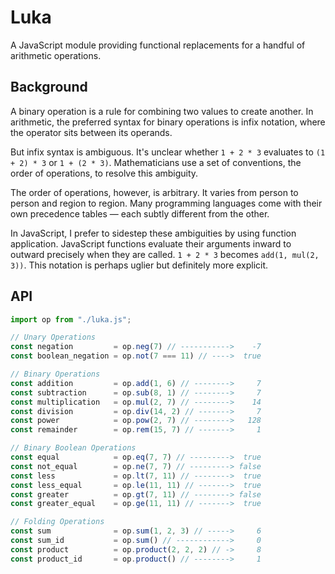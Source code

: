 # Luka

A JavaScript module providing functional replacements for a handful of
arithmetic operations.

## Background

A binary operation is a rule for combining two values to create another. In arithmetic, 
the preferred syntax for binary operations is infix notation, where the operator sits 
between its operands.

But infix syntax is ambiguous. It's unclear whether `1 + 2 * 3` evaluates to `(1 + 2) * 3` 
or `1 + (2 * 3)`. Mathematicians use a set of conventions, the order of operations, to resolve 
this ambiguity.

The order of operations, however, is arbitrary. It varies from person to person and region to region. 
Many programming languages come with their own precedence tables — each subtly different from the other.

In JavaScript, I prefer to sidestep these ambiguities by using function application. 
JavaScript functions evaluate their arguments inward to outward precisely when they are called. 
`1 + 2 * 3` becomes `add(1, mul(2, 3))`. This notation is perhaps uglier but definitely 
more explicit.

## API

```js
import op from "./luka.js";

// Unary Operations
const negation         = op.neg(7) // ----------->    -7
const boolean_negation = op.not(7 === 11) // ---->  true

// Binary Operations
const addition         = op.add(1, 6) // -------->     7
const subtraction      = op.sub(8, 1) // -------->     7
const multiplication   = op.mul(2, 7) // -------->    14
const division         = op.div(14, 2) // ------->     7
const power            = op.pow(2, 7) // -------->   128
const remainder        = op.rem(15, 7) // ------->     1

// Binary Boolean Operations
const equal            = op.eq(7, 7) // --------->  true
const not_equal        = op.ne(7, 7) // ---------> false
const less             = op.lt(7, 11) // -------->  true
const less_equal       = op.le(11, 11) // ------->  true
const greater          = op.gt(7, 11) // --------> false
const greater_equal    = op.ge(11, 11) // ------->  true

// Folding Operations
const sum              = op.sum(1, 2, 3) // ----->     6
const sum_id           = op.sum() // ------------>     0
const product          = op.product(2, 2, 2) // ->     8
const product_id       = op.product() // -------->     1
```
